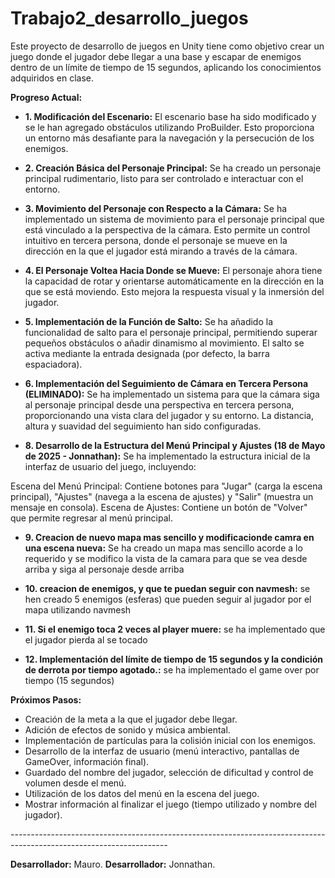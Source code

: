 # Trabajo2_desarrollo_juegos

Este proyecto de desarrollo de juegos en Unity tiene como objetivo crear un juego donde el jugador debe llegar a una base y escapar de enemigos dentro de un límite de tiempo de 15 segundos, aplicando los conocimientos adquiridos en clase.

**Progreso Actual:**

- **1. Modificación del Escenario:** El escenario base ha sido modificado y se le han agregado obstáculos utilizando ProBuilder. Esto proporciona un entorno más desafiante para la navegación y la persecución de los enemigos.

- **2. Creación Básica del Personaje Principal:** Se ha creado un personaje principal rudimentario, listo para ser controlado e interactuar con el entorno.

- **3. Movimiento del Personaje con Respecto a la Cámara:** Se ha implementado un sistema de movimiento para el personaje principal que está vinculado a la perspectiva de la cámara. Esto permite un control intuitivo en tercera persona, donde el personaje se mueve en la dirección en la que el jugador está mirando a través de la cámara.

- **4. El Personaje Voltea Hacia Donde se Mueve:** El personaje ahora tiene la capacidad de rotar y orientarse automáticamente en la dirección en la que se está moviendo. Esto mejora la respuesta visual y la inmersión del jugador.

- **5. Implementación de la Función de Salto:** Se ha añadido la funcionalidad de salto para el personaje principal, permitiendo superar pequeños obstáculos o añadir dinamismo al movimiento. El salto se activa mediante la entrada designada (por defecto, la barra espaciadora).

- **6. Implementación del Seguimiento de Cámara en Tercera Persona (ELIMINADO):** Se ha implementado un sistema para que la cámara siga al personaje principal desde una perspectiva en tercera persona, proporcionando una vista clara del jugador y su entorno. La distancia, altura y suavidad del seguimiento han sido configuradas.


- **8. Desarrollo de la Estructura del Menú Principal y Ajustes (18 de Mayo de 2025 - Jonnathan):** Se ha implementado la estructura inicial de la interfaz de usuario del juego, incluyendo:

Escena del Menú Principal: Contiene botones para "Jugar" (carga la escena principal), "Ajustes" (navega a la escena de ajustes) y "Salir" (muestra un mensaje en consola).
Escena de Ajustes: Contiene un botón de "Volver" que permite regresar al menú principal.


- **9. Creacion de nuevo mapa mas sencillo y modificacionde camra en una escena nueva:** Se ha creado un mapa mas sencillo acorde a lo requerido y se modifico la vista de la camara para que se vea desde arriba y siga al personaje desde arriba 

- **10. creacion de enemigos, y que te puedan seguir con navmesh:** se hen creado 5 enemigos (esferas) que pueden seguir al jugador por el mapa utilizando navmesh

- **11. Si el enemigo toca 2 veces al player muere:** se ha implementado que el jugador pierda al se tocado

- **12. Implementación del límite de tiempo de 15 segundos y la condición de derrota por tiempo agotado.:** se ha implementado el game over por tiempo (15 segundos)

**Próximos Pasos:**

- Creación de la meta a la que el jugador debe llegar.
- Adición de efectos de sonido y música ambiental.
- Implementación de partículas para la colisión inicial con los enemigos.
- Desarrollo de la interfaz de usuario (menú interactivo, pantallas de GameOver, información final).
- Guardado del nombre del jugador, selección de dificultad y control de volumen desde el menú.
- Utilización de los datos del menú en la escena del juego.
- Mostrar información al finalizar el juego (tiempo utilizado y nombre del jugador).



*---------------------------------------------------------------------------------------------------------------------*



**Desarrollador:** Mauro.
**Desarrollador:** Jonnathan.


